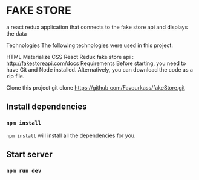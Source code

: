 # FAKE STORE
a react redux application that connects to the fake store api and displays the data



Technologies
The following technologies were used in this project:

HTML
Materialize CSS
React
Redux
fake store api : http://fakestoreapi.com/docs
Requirements
Before starting, you need to have Git and Node installed. Alternatively, you can download the code as a zip file.

Clone this project
git clone https://github.com/Favourkass/fakeStore.git
## Install dependencies
### `npm install`
`npm install` will install all the dependencies for you.
## Start server
### `npm run dev`
